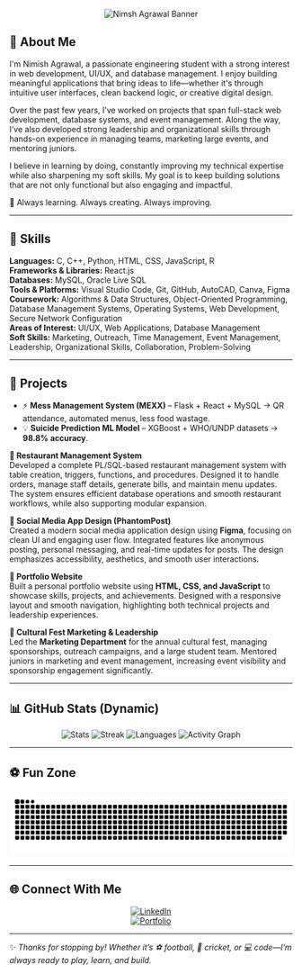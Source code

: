 <!-- INTRO ANIMATION -->
<div align="center">

  <!-- Personalized Banner -->
  <img 
    src="https://readme-typing-svg.herokuapp.com?font=Fira+Code&weight=900&size=60&duration=2000&pause=800&color=00F5FF,FF00FF,F9F871,FF4500&center=true&vCenter=true&width=1800&height=300&lines=⚡+Hey%2C+I'm+Nimsh+Agrawal;🎨+UI%2FUX+Designer;💻+Full-Stack+Developer;🤖+ML+Explorer;🚀+Always+Learning+Always+Building" 
    alt="Nimsh Agrawal Banner" 
    width="100%" 
    height="400px" 
  />

</div>


## 👋 About Me  

I'm Nimish Agrawal, a passionate engineering student with a strong interest in web development, UI/UX, and database management. I enjoy building meaningful applications that bring ideas to life—whether it's through intuitive user interfaces, clean backend logic, or creative digital design.  

Over the past few years, I’ve worked on projects that span full-stack web development, database systems, and event management. Along the way, I’ve also developed strong leadership and organizational skills through hands-on experience in managing teams, marketing large events, and mentoring juniors.  

I believe in learning by doing, constantly improving my technical expertise while also sharpening my soft skills. My goal is to keep building solutions that are not only functional but also engaging and impactful.  

🚀 Always learning. Always creating. Always improving.  

---

## 🔧 Skills  

**Languages:** C, C++, Python, HTML, CSS, JavaScript, R  
**Frameworks & Libraries:** React.js  
**Databases:** MySQL, Oracle Live SQL  
**Tools & Platforms:** Visual Studio Code, Git, GitHub, AutoCAD, Canva, Figma  
**Coursework:** Algorithms & Data Structures, Object-Oriented Programming, Database Management Systems, Operating Systems, Web Development, Secure Network Configuration  
**Areas of Interest:** UI/UX, Web Applications, Database Management  
**Soft Skills:** Marketing, Outreach, Time Management, Event Management, Leadership, Organizational Skills, Collaboration, Problem-Solving  

---

## 🚀 Projects  

- ⚡ **Mess Management System (MEXX)** – Flask + React + MySQL → QR attendance, automated menus, less food wastage.  
- 💡 **Suicide Prediction ML Model** – XGBoost + WHO/UNDP datasets → **98.8% accuracy**.  

**🔹 Restaurant Management System**  
Developed a complete PL/SQL-based restaurant management system with table creation, triggers, functions, and procedures. Designed it to handle orders, manage staff details, generate bills, and maintain menu updates. The system ensures efficient database operations and smooth restaurant workflows, while also supporting modular expansion.  

**🔹 Social Media App Design (PhantomPost)**  
Created a modern social media application design using **Figma**, focusing on clean UI and engaging user flow. Integrated features like anonymous posting, personal messaging, and real-time updates for posts. The design emphasizes accessibility, aesthetics, and smooth user interactions.  

**🔹 Portfolio Website**  
Built a personal portfolio website using **HTML, CSS, and JavaScript** to showcase skills, projects, and achievements. Designed with a responsive layout and smooth navigation, highlighting both technical projects and leadership experiences.  

**🔹 Cultural Fest Marketing & Leadership**  
Led the **Marketing Department** for the annual cultural fest, managing sponsorships, outreach campaigns, and a large student team. Mentored juniors in marketing and event management, increasing event visibility and sponsorship engagement significantly.  

---

## 📊 GitHub Stats (Dynamic)  

<div align="center">

<img src="https://github-readme-stats.vercel.app/api?username=Ironmac17&show_icons=true&theme=tokyonight&hide_border=true&border_radius=15&title_color=FF5722&icon_color=FFD700&text_color=ffffff&bg_color=0D1117" height="160" alt="Stats" />  

<img src="https://github-readme-streak-stats.herokuapp.com?user=Ironmac17&theme=tokyonight&hide_border=true&background=0D1117&ring=FF5722&fire=FFD700&currStreakNum=ffffff&sideNums=ffffff&sideLabels=FF5722" height="160" alt="Streak" />  

<img src="https://github-readme-stats.vercel.app/api/top-langs/?username=Ironmac17&layout=compact&theme=tokyonight&hide_border=true&border_radius=15&title_color=FF5722&text_color=ffffff&bg_color=0D1117" height="160" alt="Languages" />  

<img src="https://github-readme-activity-graph.vercel.app/graph?username=Ironmac17&bg_color=0D1117&color=ffffff&line=FF5722&point=FFD700&area=true&hide_border=true&radius=15&custom_title=🔥%20Contribution%20Graph" alt="Activity Graph" />  

</div>

---

## ⚽ Fun Zone  

<div align="center">

<!-- Snake Eating Contributions -->
<img src="https://raw.githubusercontent.com/Platane/snk/output/github-contribution-grid-snake.svg" alt="Snake animation" />

</div>

---

## 🌐 Connect With Me  

<div align="center">

[![LinkedIn](https://img.shields.io/badge/-LinkedIn-0A66C2?style=for-the-badge&logo=linkedin&logoColor=white)](https://www.linkedin.com/in/ironmac17/)  
[![Portfolio](https://img.shields.io/badge/-Portfolio-FF5722?style=for-the-badge&logo=firefox&logoColor=white)](https://ironmac17.github.io/)  

</div>

---

✨ *Thanks for stopping by! Whether it’s ⚽ football, 🏏 cricket, or 💻 code—I’m always ready to play, learn, and build.*  
